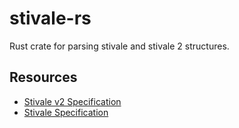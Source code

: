 # stivale-rs

Rust crate for parsing stivale and stivale 2 structures.

## Resources
- [Stivale v2 Specification](https://github.com/stivale/stivale/blob/master/STIVALE2.md)
- [Stivale Specification](https://github.com/stivale/stivale/blob/master/STIVALE.md)
